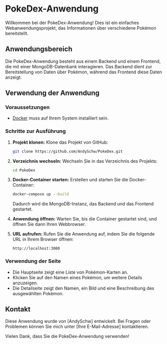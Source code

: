 
# PokeDex-Anwendung

Willkommen bei der PokeDex-Anwendung! Dies ist ein einfaches Webanwendungsprojekt, das Informationen über verschiedene Pokémon bereitstellt.

## Anwendungsbereich

Die PokeDex-Anwendung besteht aus einem Backend und einem Frontend, die mit einer MongoDB-Datenbank interagieren. Das Backend dient zur Bereitstellung von Daten über Pokémon, während das Frontend diese Daten anzeigt.

## Verwendung der Anwendung

### Voraussetzungen

- [Docker](https://www.docker.com/) muss auf Ihrem System installiert sein.

### Schritte zur Ausführung

1. **Projekt klonen:** Klone das Projekt von GitHub:

   ```bash
   git clone https://github.com/AndySchw/PokeDex.git
   ```

2. **Verzeichnis wechseln:** Wechseln Sie in das Verzeichnis des Projekts:

   ```bash
   cd PokeDex
   ```

3. **Docker-Container starten:** Erstellen und starten Sie die Docker-Container:

   ```bash
   docker-compose up --build
   ```

   Dadurch wird die MongoDB-Instanz, das Backend und das Frontend gestartet.

4. **Anwendung öffnen:** Warten Sie, bis die Container gestartet sind, und öffnen Sie dann Ihren Webbrowser.

5. **URL aufrufen:** Rufen Sie die Anwendung auf, indem Sie die folgende URL in Ihrem Browser öffnen:

   ```
   http://localhost:3000
   ```

### Verwendung der Seite

- Die Hauptseite zeigt eine Liste von Pokémon-Karten an.
- Klicken Sie auf den Namen eines Pokémon, um weitere Details anzuzeigen.
- Die Detailseite zeigt den Namen, ein Bild und eine Beschreibung des ausgewählten Pokémon.

## Kontakt

Diese Anwendung wurde von [AndySchw] entwickelt. Bei Fragen oder Problemen können Sie mich unter [Ihre E-Mail-Adresse] kontaktieren.

Vielen Dank, dass Sie die PokeDex-Anwendung verwenden!

